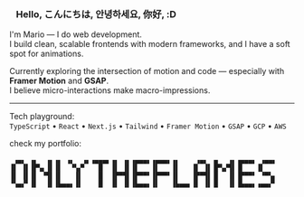 ### &nbsp;&nbsp;&nbsp;Hello, こんにちは, 안녕하세요, 你好, :D

I'm Mario — I do web development.  
I build clean, scalable frontends with modern frameworks, and I have a soft spot for animations.

Currently exploring the intersection of motion and code — especially with **Framer Motion** and **GSAP**.  
I believe micro-interactions make macro-impressions.

---

Tech playground:  
 `TypeScript` • `React` • `Next.js` • `Tailwind` • `Framer Motion` • `GSAP` • `GCP` • `AWS`

check my portfolio:

```
 ▗▄▖ ▗▖  ▗▖▗▖ ▗▖  ▗▖▗▄▄▄▖▗▖ ▗▖▗▄▄▄▖▗▄▄▄▖▗▖    ▗▄▖ ▗▖  ▗▖▗▄▄▄▖ ▗▄▄▖
▐▌ ▐▌▐▛▚▖▐▌▐▌  ▝▚▞▘   █  ▐▌ ▐▌▐▌   ▐▌   ▐▌   ▐▌ ▐▌▐▛▚▞▜▌▐▌   ▐▌
▐▌ ▐▌▐▌ ▝▜▌▐▌   ▐▌    █  ▐▛▀▜▌▐▛▀▀▘▐▛▀▀▘▐▌   ▐▛▀▜▌▐▌  ▐▌▐▛▀▀▘ ▝▀▚▖
▝▚▄▞▘▐▌  ▐▌▐▙▄▄▖▐▌    █  ▐▌ ▐▌▐▙▄▄▖▐▌   ▐▙▄▄▖▐▌ ▐▌▐▌  ▐▌▐▙▄▄▖▗▄▄▞▘
```
